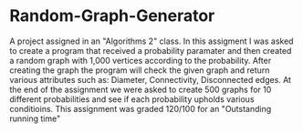 # Random-Graph-Generator
A project assigned in an "Algorithms 2" class.
In this assigment I was asked to create a program that received a probability paramater and then created a random graph with 1,000 vertices according to the probability.
After creating the graph the program will check the given graph and return various attributes such as: Diameter, Connectivity, Disconnected edges.
At the end of the assignment we were asked to create 500 graphs for 10 different probabilities and see if each probability upholds various conditioins.
This assignment was graded 120/100 for an "Outstanding running time"
